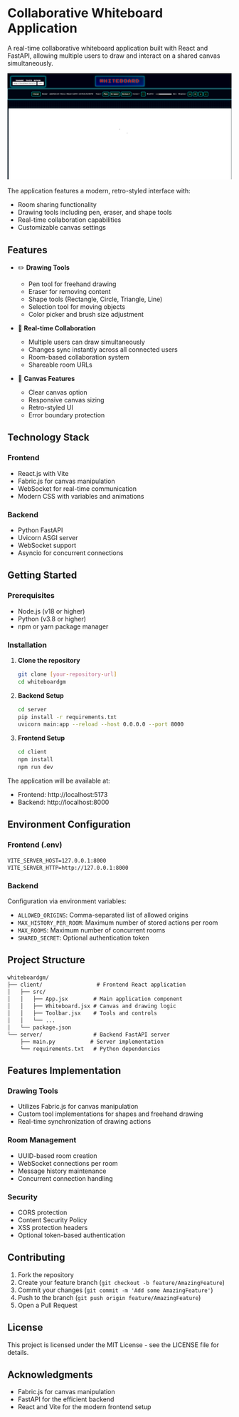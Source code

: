 # Collaborative Whiteboard Application

A real-time collaborative whiteboard application built with React and FastAPI, allowing multiple users to draw and interact on a shared canvas simultaneously.

![Whiteboard Application Screenshot](docs/image.png)

The application features a modern, retro-styled interface with:
- Room sharing functionality
- Drawing tools including pen, eraser, and shape tools
- Real-time collaboration capabilities
- Customizable canvas settings

## Features

- ✏️ **Drawing Tools**
  - Pen tool for freehand drawing
  - Eraser for removing content
  - Shape tools (Rectangle, Circle, Triangle, Line)
  - Selection tool for moving objects
  - Color picker and brush size adjustment

- 🤝 **Real-time Collaboration**
  - Multiple users can draw simultaneously
  - Changes sync instantly across all connected users
  - Room-based collaboration system
  - Shareable room URLs

- 🎨 **Canvas Features**
  - Clear canvas option
  - Responsive canvas sizing
  - Retro-styled UI
  - Error boundary protection

## Technology Stack

### Frontend
- React.js with Vite
- Fabric.js for canvas manipulation
- WebSocket for real-time communication
- Modern CSS with variables and animations

### Backend
- Python FastAPI
- Uvicorn ASGI server
- WebSocket support
- Asyncio for concurrent connections

## Getting Started

### Prerequisites
- Node.js (v18 or higher)
- Python (v3.8 or higher)
- npm or yarn package manager

### Installation

1. **Clone the repository**
   ```bash
   git clone [your-repository-url]
   cd whiteboardgm
   ```

2. **Backend Setup**
   ```bash
   cd server
   pip install -r requirements.txt
   uvicorn main:app --reload --host 0.0.0.0 --port 8000
   ```

3. **Frontend Setup**
   ```bash
   cd client
   npm install
   npm run dev
   ```

The application will be available at:
- Frontend: http://localhost:5173
- Backend: http://localhost:8000

## Environment Configuration

### Frontend (.env)
```
VITE_SERVER_HOST=127.0.0.1:8000
VITE_SERVER_HTTP=http://127.0.0.1:8000
```

### Backend
Configuration via environment variables:
- `ALLOWED_ORIGINS`: Comma-separated list of allowed origins
- `MAX_HISTORY_PER_ROOM`: Maximum number of stored actions per room
- `MAX_ROOMS`: Maximum number of concurrent rooms
- `SHARED_SECRET`: Optional authentication token

## Project Structure

```
whiteboardgm/
├── client/                 # Frontend React application
│   ├── src/
│   │   ├── App.jsx        # Main application component
│   │   ├── Whiteboard.jsx # Canvas and drawing logic
│   │   ├── Toolbar.jsx    # Tools and controls
│   │   └── ...
│   └── package.json
└── server/                # Backend FastAPI server
    ├── main.py           # Server implementation
    └── requirements.txt   # Python dependencies
```

## Features Implementation

### Drawing Tools
- Utilizes Fabric.js for canvas manipulation
- Custom tool implementations for shapes and freehand drawing
- Real-time synchronization of drawing actions

### Room Management
- UUID-based room creation
- WebSocket connections per room
- Message history maintenance
- Concurrent connection handling

### Security
- CORS protection
- Content Security Policy
- XSS protection headers
- Optional token-based authentication

## Contributing

1. Fork the repository
2. Create your feature branch (`git checkout -b feature/AmazingFeature`)
3. Commit your changes (`git commit -m 'Add some AmazingFeature'`)
4. Push to the branch (`git push origin feature/AmazingFeature`)
5. Open a Pull Request

## License

This project is licensed under the MIT License - see the LICENSE file for details.

## Acknowledgments

- Fabric.js for canvas manipulation
- FastAPI for the efficient backend
- React and Vite for the modern frontend setup
